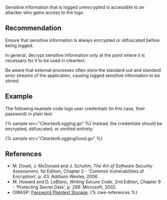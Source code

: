 Sensitive information that is logged unencrypted is accessible to an attacker who gains access to the logs.


## Recommendation
Ensure that sensitive information is always encrypted or obfuscated before being logged.

In general, decrypt sensitive information only at the point where it is necessary for it to be used in cleartext.

Be aware that external processes often store the standard out and standard error streams of the application, causing logged sensitive information to be stored.


## Example
The following example code logs user credentials (in this case, their password) in plain text:

{% sample src="CleartextLogging.go" %}
Instead, the credentials should be encrypted, obfuscated, or omitted entirely:

{% sample src="CleartextLoggingGood.go" %}

## References
* M. Dowd, J. McDonald and J. Schuhm, *The Art of Software Security Assessment*, 1st Edition, Chapter 2 - 'Common Vulnerabilities of Encryption', p. 43. Addison Wesley, 2006.
* M. Howard and D. LeBlanc, *Writing Secure Code*, 2nd Edition, Chapter 9 - 'Protecting Secret Data', p. 299. Microsoft, 2002.
* OWASP: [Password Plaintext Storage](https://www.owasp.org/index.php/Password_Plaintext_Storage).
{% cwe-references %}
